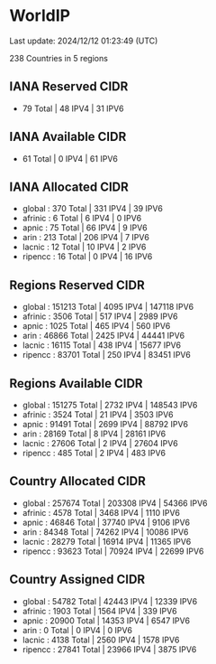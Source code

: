 # WorldIP

Last update: 2024/12/12 01:23:49 (UTC)

238 Countries in 5 regions

## IANA Reserved CIDR

- 79 Total | 48 IPV4 | 31 IPV6

## IANA Available CIDR

- 61 Total | 0 IPV4 | 61 IPV6

## IANA Allocated CIDR

- global : 370 Total | 331 IPV4 | 39 IPV6
- afrinic : 6 Total | 6 IPV4 | 0 IPV6
- apnic : 75 Total | 66 IPV4 | 9 IPV6
- arin : 213 Total | 206 IPV4 | 7 IPV6
- lacnic : 12 Total | 10 IPV4 | 2 IPV6
- ripencc : 16 Total | 0 IPV4 | 16 IPV6

## Regions Reserved CIDR

- global : 151213 Total | 4095 IPV4 | 147118 IPV6
- afrinic : 3506 Total | 517 IPV4 | 2989 IPV6
- apnic : 1025 Total | 465 IPV4 | 560 IPV6
- arin : 46866 Total | 2425 IPV4 | 44441 IPV6
- lacnic : 16115 Total | 438 IPV4 | 15677 IPV6
- ripencc : 83701 Total | 250 IPV4 | 83451 IPV6

## Regions Available CIDR

- global : 151275 Total | 2732 IPV4 | 148543 IPV6
- afrinic : 3524 Total | 21 IPV4 | 3503 IPV6
- apnic : 91491 Total | 2699 IPV4 | 88792 IPV6
- arin : 28169 Total | 8 IPV4 | 28161 IPV6
- lacnic : 27606 Total | 2 IPV4 | 27604 IPV6
- ripencc : 485 Total | 2 IPV4 | 483 IPV6

## Country Allocated CIDR

- global : 257674 Total | 203308 IPV4 | 54366 IPV6
- afrinic : 4578 Total | 3468 IPV4 | 1110 IPV6
- apnic : 46846 Total | 37740 IPV4 | 9106 IPV6
- arin : 84348 Total | 74262 IPV4 | 10086 IPV6
- lacnic : 28279 Total | 16914 IPV4 | 11365 IPV6
- ripencc : 93623 Total | 70924 IPV4 | 22699 IPV6

## Country Assigned CIDR

- global : 54782 Total | 42443 IPV4 | 12339 IPV6
- afrinic : 1903 Total | 1564 IPV4 | 339 IPV6
- apnic : 20900 Total | 14353 IPV4 | 6547 IPV6
- arin : 0 Total | 0 IPV4 | 0 IPV6
- lacnic : 4138 Total | 2560 IPV4 | 1578 IPV6
- ripencc : 27841 Total | 23966 IPV4 | 3875 IPV6
